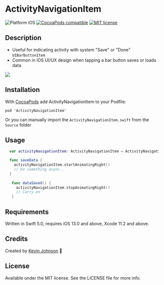 # ActivityNavigationItem

![Platform iOS](https://img.shields.io/badge/platform-iOS-blue.svg)
[![CocoaPods compatible](https://img.shields.io/cocoapods/v/ActivityNavigationItem.svg)](https://cocoapods.org/pods/ActivityNavigationItem)
[![MIT license](http://img.shields.io/badge/license-MIT-blue.svg)](https://github.com/longhorn499/ActivityNavigationItem/raw/master/LICENSE.md)


## Description

- Useful for indicating activity with system "Save" or "Done" `UIBarButtonItem`
- Common in iOS UI/UX design when tapping a bar button saves or loads data

<img src="https://raw.githubusercontent.com/longhorn499/ActivityNavigationItem/master/Screenshots/Animating.gif"/>

## Installation

With [CocoaPods](https://cocoapods.org) add ActivityNavigationItem to your Podfile:

```
pod 'ActivityNavigationItem'
```

Or you can manually import the `ActivityNavigationItem.swift` from the `Source` folder

## Usage

``` swift
  var activityNavigationItem: ActivityNavigationItem = ActivityNavigationItem(navigationItem: controller.navigationItem)

  func saveData {
    activityNavigationItem.startAnimatingRight()
    // Do something async..
  }
    
   func dataSaved() {
     activityNavigationItem.stopAnimatingRight()
     // Carry on
   } 
```

## Requirements

Written in Swift 5.0, requires iOS 13.0 and above, Xcode 11.2 and above.

## Credits

Created by [Kevin Johnson](http://www.johnsonkevin.com) 🤠

## License

Available under the MIT license. See the LICENSE file for more info.
